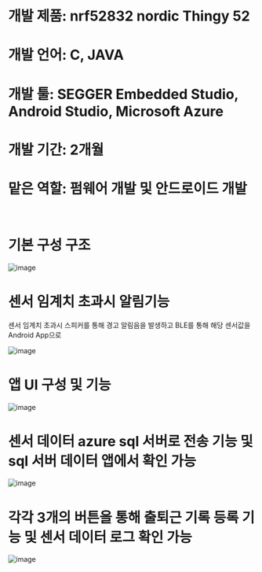 
# 개발 제품: nrf52832 nordic Thingy 52
# 개발 언어: C, JAVA
# 개발 툴: SEGGER Embedded Studio, Android Studio, Microsoft Azure
# 개발 기간: 2개월
# 맡은 역할: 펌웨어 개발 및 안드로이드 개발
<br>

# 기본 구성 구조

![image](https://user-images.githubusercontent.com/48435474/70015456-bbfc4e00-15c0-11ea-8e70-f75c78276813.png)

# 센서 임계치 초과시 알림기능
센서 임계치 초과시 스피커를 통해 경고 알림음을 발생하고 BLE를 통해 해당 센서값을 Android App으로 

![image](https://user-images.githubusercontent.com/48435474/70015510-f49c2780-15c0-11ea-87eb-041e209f0fab.png)

# 앱 UI 구성 및 기능

![image](https://user-images.githubusercontent.com/48435474/70015562-201f1200-15c1-11ea-9ca4-774a9950ef3d.png)

# 센서 데이터 azure sql 서버로 전송 기능 및 sql 서버 데이터 앱에서 확인 가능

![image](https://user-images.githubusercontent.com/48435474/70015891-1d70ec80-15c2-11ea-88a2-63b543af3777.png)

# 각각 3개의 버튼을 통해 출퇴근 기록 등록 기능 및 센서 데이터 로그 확인 가능

![image](https://user-images.githubusercontent.com/48435474/70015691-755b2380-15c1-11ea-8494-e0b706ca1809.png)
